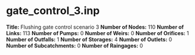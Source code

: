 # gate_control_3.inp
**Title:** Flushing gate control scenario 3
**Number of Nodes:** 110
**Number of Links:** 113
**Number of Pumps:** 0
**Number of Weirs:** 0
**Number of Orifices:** 1
**Number of Outfalls:** 1
**Number of Storages:** 4
**Number of Outlets:** 0
**Number of Subcatchments:** 0
**Number of Raingages:** 0
